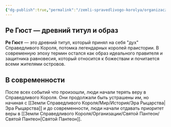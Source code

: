 ```yaml
---
{"dg-publish":true,"permalink":"/zemli-spravedlivogo-korolya/organizaczii/re-gyust/"}
---
```


## **Ре Гюст — древний титул и образ**

**Ре Гюст** — это древний титул, который принял на себя "дух" Справедливого Короля, потомка легендарных королей праистории. В современную эпоху термин остался как образ идеального правителя и защитника равновесия, который относится к божествам и почитается всеми жителями островов.

## В современности

После всех событий что произошли, люди начали терять веру в Справедливого Короля. Они продолжали быть устрашены им, но начиная с [[Земли Справедливого Короля/Мир/История/Эра Рыцарства\|Эра Рыцарства]] и до современности, люди начали отдавать приоритет веры в [[Земли Справедливого Короля/Организации/Святой Пантеон/Святой Пантеон\|Святой Пантеон]]. 